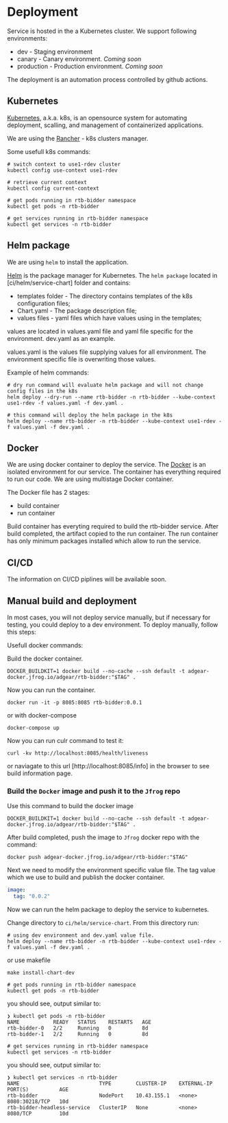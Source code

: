 # Deployment

Service is hosted in the a Kubernetes cluster. We support following environments:

- dev - Staging environment
- canary - Canary environment. *Coming soon*
- production - Production environment. *Coming soon*

The deployment is an automation process controlled by github actions. 

## Kubernetes

[Kubernetes](https://kubernetes.io/), a.k.a. k8s, is an opensource system for automating deployment, scalling, and management of containerized applications.

We are using the [Rancher](https://rancher-management.k8s.adgear.com/dashboard/auth/login?timed-out) - k8s clusters manager.

Some usefull k8s commands:

```shell
# switch context to use1-rdev cluster
kubectl config use-context use1-rdev

# retrieve current context
kubectl config current-context

# get pods running in rtb-bidder namespace 
kubectl get pods -n rtb-bidder

# get services running in rtb-bidder namespace
kubectl get services -n rtb-bidder
```

## Helm package

We are using `helm` to install the application.

[Helm](https://helm.sh/) is the package manager for Kubernetes. 
The `helm package` located in [ci/helm/service-chart] folder and contains:

- templates folder - The directory contains templates of the k8s configuration files;
- Chart.yaml - The package description file;
- values files - yaml files which have values using in the templates;

values are located in values.yaml file and yaml file specific for the environment. dev.yaml as an example.

values.yaml is the values file supplying values for all environment. The environment specific file is overwriting those values. 

Example of helm commands:

```shell
# dry run command will evaluate helm package and will not change config files in the k8s 
helm deploy --dry-run --name rtb-bidder -n rtb-bidder --kube-context use1-rdev -f values.yaml -f dev.yaml .

# this command will deploy the helm package in the k8s
helm deploy --name rtb-bidder -n rtb-bidder --kube-context use1-rdev -f values.yaml -f dev.yaml .
```

## Docker

We are using docker container to deploy the service.
The [Docker](https://docs.docker.com/get-started/what-is-a-container/) is an isolated environment for our service. The container has everything required to run our code. We are using multistage Docker container.

The Docker file has 2 stages: 

- build container
- run container

Build container has everyting required to build the rtb-bidder service. After build completed, the artifact copied to the run container. The run container has only minimum packages installed which allow to run the service. 

## CI/CD

The information on CI/CD piplines will be available soon.

## Manual build and deployment

In most cases, you will not deploy service manually, but if necessary for testing, you could deploy to a dev environment.
To deploy manually, follow this steps:

Usefull docker commands:

Build the docker container.

 ```shell
 DOCKER_BUILDKIT=1 docker build --no-cache --ssh default -t adgear-docker.jfrog.io/adgear/rtb-bidder:"$TAG" .
 ```

 Now you can run the container.

 ```shell
 docker run -it -p 8085:8085 rtb-bidder:0.0.1
 ```
 or with docker-compose

 ```shell
 docker-compose up
 ```

Now you can run culr command to test it:

```shell
curl -kv http://localhost:8085/health/liveness
```

or naviagate to this url [http://localhost:8085/info] in the browser to see build information page.

 ### Build the `Docker` image and push it to the `Jfrog` repo

Use this command to build the docker image

 ```shell
 DOCKER_BUILDKIT=1 docker build --no-cache --ssh default -t adgear-docker.jfrog.io/adgear/rtb-bidder:"$TAG" .
 ```
After build completed, push the image to `Jfrog` docker repo with the command:

```shell
docker push adgear-docker.jfrog.io/adgear/rtb-bidder:"$TAG"
```

Next we need to modify the environment specific value file.
The tag value which we use to build and publish the docker container.

```yaml
image:
  tag: "0.0.2"
```

Now we can run the helm package to deploy the service to kubernetes.

Change directory to `ci/helm/service-chart`. From this directory run:

```shell
# using dev environment and dev.yaml value file.
helm deploy --name rtb-bidder -n rtb-bidder --kube-context use1-rdev -f values.yaml -f dev.yaml .
```

or use makefile

```shell
make install-chart-dev
```

```shell
# get pods running in rtb-bidder namespace 
kubectl get pods -n rtb-bidder
```

you should see, output similar to:

```shell
❯ kubectl get pods -n rtb-bidder
NAME           READY   STATUS    RESTARTS   AGE
rtb-bidder-0   2/2     Running   0          8d
rtb-bidder-1   2/2     Running   0          8d
```

```shell
# get services running in rtb-bidder namespace
kubectl get services -n rtb-bidder
```

you should see, output similar to:

```shell
❯ kubectl get services -n rtb-bidder
NAME                          TYPE        CLUSTER-IP    EXTERNAL-IP   PORT(S)          AGE
rtb-bidder                    NodePort    10.43.155.1   <none>        8080:30218/TCP   10d
rtb-bidder-headless-service   ClusterIP   None          <none>        8080/TCP         10d
```
